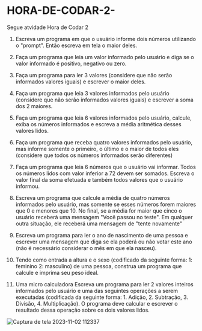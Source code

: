 # HORA-DE-CODAR-2-
Segue atvidade Hora de Codar 2 

1. Escreva um programa em que o usuário informe dois números utilizando o "prompt". Então escreva em tela o maior deles. <br/>

2. Faça um programa que leia um valor informado pelo usuário e diga se o valor informado é positivo, negativo ou zero.<br/>

3. Faça um programa para ler 3 valores (considere que não serão informados valores iguais) e escrever o maior deles.<br/>

4. Faça um programa que leia 3 valores informados pelo usuário (considere que não serão informados valores iguais) e escrever a soma dos 2 maiores.<br/>

5.  Faça um programa que leia 6 valores informados pelo usuário, calcule, exiba os números informados e escreva a média aritmética desses valores lidos.<br/>

6. Faça um programa que receba quatro valores informados pelo usuário, mas informe somente o primeiro, o último e o maior de todos eles (considere que todos os números informados serão diferentes)<br/>

7. Faça um programa que leia 6 números que o usuário vai informar. Todos os números lidos com valor inferior a 72 devem ser somados. Escreva o valor final da soma efetuada e também todos valores que o usuário informou.  <br/>

8. Escreva um programa que calcule a média de quatro números informados pelo usuário, mas somente se esses números forem maiores que 0 e menores que 10. No final, se a média for maior que cinco o usuário receberá uma mensagem "Você passou no teste". Em qualquer outra situação, ele receberá uma mensagem de "tente novamente"<br/>

9. Escreva um programa para ler o ano de nascimento de uma pessoa e escrever uma mensagem que diga se ela poderá ou não votar este ano (não é necessário considerar o mês em que ela nasceu).<br/>

10. Tendo como entrada a altura e o sexo (codificado da seguinte forma: 1: feminino 2: masculino) de uma pessoa, construa um programa que calcule e imprima seu peso ideal.<br/>

11. Uma micro calculadora
Escreva um programa para ler 2 valores inteiros informados pelo usuário e uma das seguintes operações a serem executadas (codificada da seguinte forma: 1. Adição, 2. Subtração, 3. Divisão, 4. Multiplicação).
O programa deve calcular e escrever o resultado dessa operação sobre os dois valores lidos. <br/>


![Captura de tela 2023-11-02 112337](https://github.com/VictorGoncalves27/HORA-DE-CODAR-2-/assets/142261805/53e2fdfb-d646-4fcd-b6b0-95f3f26d42f8)

